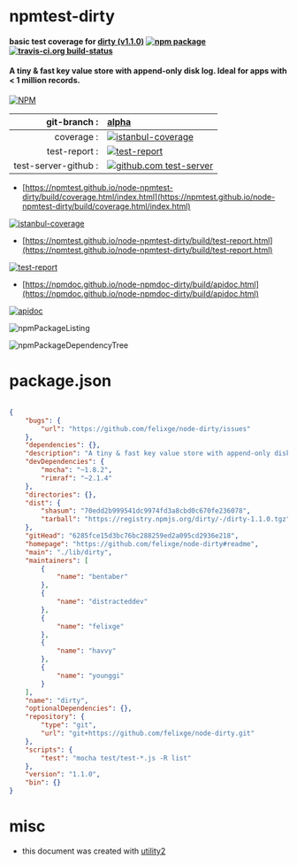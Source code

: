 # npmtest-dirty

#### basic test coverage for  [dirty (v1.1.0)](https://github.com/felixge/node-dirty#readme)  [![npm package](https://img.shields.io/npm/v/npmtest-dirty.svg?style=flat-square)](https://www.npmjs.org/package/npmtest-dirty) [![travis-ci.org build-status](https://api.travis-ci.org/npmtest/node-npmtest-dirty.svg)](https://travis-ci.org/npmtest/node-npmtest-dirty)

#### A tiny & fast key value store with append-only disk log. Ideal for apps with < 1 million records.

[![NPM](https://nodei.co/npm/dirty.png?downloads=true&downloadRank=true&stars=true)](https://www.npmjs.com/package/dirty)

| git-branch : | [alpha](https://github.com/npmtest/node-npmtest-dirty/tree/alpha)|
|--:|:--|
| coverage : | [![istanbul-coverage](https://npmtest.github.io/node-npmtest-dirty/build/coverage.badge.svg)](https://npmtest.github.io/node-npmtest-dirty/build/coverage.html/index.html)|
| test-report : | [![test-report](https://npmtest.github.io/node-npmtest-dirty/build/test-report.badge.svg)](https://npmtest.github.io/node-npmtest-dirty/build/test-report.html)|
| test-server-github : | [![github.com test-server](https://npmtest.github.io/node-npmtest-dirty/GitHub-Mark-32px.png)](https://npmtest.github.io/node-npmtest-dirty/build/app/index.html) | | build-artifacts : | [![build-artifacts](https://npmtest.github.io/node-npmtest-dirty/glyphicons_144_folder_open.png)](https://github.com/npmtest/node-npmtest-dirty/tree/gh-pages/build)|

- [https://npmtest.github.io/node-npmtest-dirty/build/coverage.html/index.html](https://npmtest.github.io/node-npmtest-dirty/build/coverage.html/index.html)

[![istanbul-coverage](https://npmtest.github.io/node-npmtest-dirty/build/screenCapture.buildCi.browser.%252Ftmp%252Fbuild%252Fcoverage.lib.html.png)](https://npmtest.github.io/node-npmtest-dirty/build/coverage.html/index.html)

- [https://npmtest.github.io/node-npmtest-dirty/build/test-report.html](https://npmtest.github.io/node-npmtest-dirty/build/test-report.html)

[![test-report](https://npmtest.github.io/node-npmtest-dirty/build/screenCapture.buildCi.browser.%252Ftmp%252Fbuild%252Ftest-report.html.png)](https://npmtest.github.io/node-npmtest-dirty/build/test-report.html)

- [https://npmdoc.github.io/node-npmdoc-dirty/build/apidoc.html](https://npmdoc.github.io/node-npmdoc-dirty/build/apidoc.html)

[![apidoc](https://npmdoc.github.io/node-npmdoc-dirty/build/screenCapture.buildCi.browser.%252Ftmp%252Fbuild%252Fapidoc.html.png)](https://npmdoc.github.io/node-npmdoc-dirty/build/apidoc.html)

![npmPackageListing](https://npmtest.github.io/node-npmtest-dirty/build/screenCapture.npmPackageListing.svg)

![npmPackageDependencyTree](https://npmtest.github.io/node-npmtest-dirty/build/screenCapture.npmPackageDependencyTree.svg)



# package.json

```json

{
    "bugs": {
        "url": "https://github.com/felixge/node-dirty/issues"
    },
    "dependencies": {},
    "description": "A tiny & fast key value store with append-only disk log. Ideal for apps with < 1 million records.",
    "devDependencies": {
        "mocha": "~1.8.2",
        "rimraf": "~2.1.4"
    },
    "directories": {},
    "dist": {
        "shasum": "70edd2b999541dc9974fd3a8cbd0c670fe236078",
        "tarball": "https://registry.npmjs.org/dirty/-/dirty-1.1.0.tgz"
    },
    "gitHead": "6285fce15d3bc76bc288259ed2a095cd2936e218",
    "homepage": "https://github.com/felixge/node-dirty#readme",
    "main": "./lib/dirty",
    "maintainers": [
        {
            "name": "bentaber"
        },
        {
            "name": "distracteddev"
        },
        {
            "name": "felixge"
        },
        {
            "name": "havvy"
        },
        {
            "name": "younggi"
        }
    ],
    "name": "dirty",
    "optionalDependencies": {},
    "repository": {
        "type": "git",
        "url": "git+https://github.com/felixge/node-dirty.git"
    },
    "scripts": {
        "test": "mocha test/test-*.js -R list"
    },
    "version": "1.1.0",
    "bin": {}
}
```



# misc
- this document was created with [utility2](https://github.com/kaizhu256/node-utility2)
